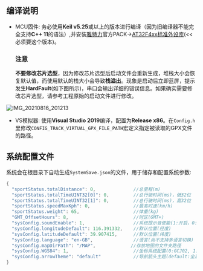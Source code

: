 ## 编译说明
* MCU固件: 务必使用**Keil v5.25**或以上的版本进行编译（因为旧编译器不能完全支持**C++ 11**的语法）,并安装[雅特力](https://www.arterytek.com/cn/index.jsp)官方PACK->[AT32F4xx标准外设库](http://www.arterytek.com/download/Pack_Keil_AT32F4xx_CH_V1.3.4.zip)(<< 必须要这个版本)。
  ### 注意
  **不要修改芯片选型**，因为修改芯片选型后启动文件会重新生成，堆栈大小会恢复默认值，而使用默认的栈大小会导致**栈溢出**。现象是启动后立即蓝屏，提示发生**HardFault**(如下图所示)，串口会输出详细的错误信息。如果确实需要修改芯片选型，请参考工程原始的启动文件进行修改。

![IMG_20210816_201213](https://user-images.githubusercontent.com/26767803/129562550-5de4f4b6-f96c-481c-9a4e-b2470f7b3477.jpg)

* VS模拟器: 使用**Visual Studio 2019**编译，配置为**Release x86**。在`Config.h`里修改`CONFIG_TRACK_VIRTUAL_GPX_FILE_PATH`宏定义指定被读取的GPX文件的路径。

## 系统配置文件
系统会在根目录下自动生成`SystemSave.json`的文件，用于储存和配置系统参数:
```C
{
  "sportStatus.totalDistance": 0,              //总里程(m)
  "sportStatus.totalTimeUINT32[0]": 0,         //总行驶时间(ms)，低32位
  "sportStatus.totalTimeUINT32[1]": 0,         //总行驶时间(ms)，高32位
  "sportStatus.speedMaxKph": 0,                //最高时速(km/h)
  "sportStatus.weight": 65,                    //体重(kg)
  "GMT_OffsetHours": 8,                        //时区(GMT+)
  "sysConfig.soundEnable": 1,                  //系统提示音使能(1:开启，0:关闭)
  "sysConfig.longitudeDefault": 116.391332,    //默认位置(经度)
  "sysConfig.latitudeDefault": 39.907415,      //默认位置(纬度)
  "sysConfig.language": "en-GB",               //语言(尚不支持多语言切换)
  "sysConfig.mapDirPath": "/MAP",             //存放地图的文件夹路径
  "sysConfig.WGS84": 1,                        //坐标系统配置(0:GCJ02, 1:WGS84)
  "sysConfig.arrowTheme": "default"            //导航箭头主题(default:全黑，dark:橙底黑边，light:橙底白边)
}
```
